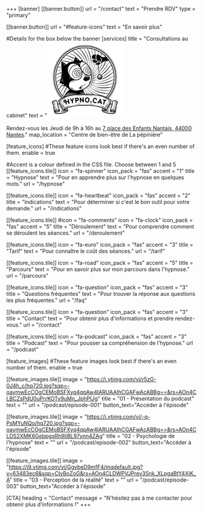 +++
[banner]
  [[banner.button]]
      url = "/contact"
      text = "Prendre RDV"
      type = "primary"

  [[banner.button]]
      url = "#feature-icons"
      text = "En savoir plus"

#Details for the box below the banner
[services]
  title = "Consultations au cabinet"
  text = "<img width=200px src='/img/hypnocat.png'/><br /><br />Rendez-vous les Jeudi de 9h à 16h au [7 place des Enfants Nantais, 44000 Nantes](https://www.openstreetmap.org/node/1716156816)."
  map_location = "Centre de bien-être de La pépinière"

[feature_icons]
  #These feature icons look best if there's an even number of them.
  enable = true

  #Accent is a colour defined in the CSS file. Choose between 1 and 5
  [[feature_icons.tile]]
    icon = "fa-spinner"
    icon_pack = "fas"
    accent = "1"
    title = "Hypnose"
    text = "Pour en apprendre plus sur l'hypnose en quelques mots."
    url = "/hypnose"

  [[feature_icons.tile]]
    icon = "fa-heartbeat"
    icon_pack = "fas"
    accent = "2"
    title = "Indications"
    text = "Pour déterminer si c'est le bon outil pour votre demande."
    url = "/indications"

  [[feature_icons.tile]]
    #icon = "fa-comments"
    icon = "fa-clock"
    icon_pack = "fas"
    accent = "5"
    title = "Déroulement"
    text = "Pour comprendre comment se déroulent les séances."
    url = "/deroulement"

  [[feature_icons.tile]]
    icon = "fa-euro"
    icon_pack = "fas"
    accent = "3"
    title = "Tarif"
    text = "Pour connaître le coût des séances."
    url = "/tarif"

  [[feature_icons.tile]]
    icon = "fa-road"
    icon_pack = "fas"
    accent = "5"
    title = "Parcours"
    text = "Pour en savoir plus sur mon parcours dans l'hypnose."
    url = "/parcours"

  [[feature_icons.tile]]
    icon = "fa-question"
    icon_pack = "fas"
    accent = "3"
    title = "Questions fréquentes"
    text = "Pour trouver la réponse aux questions les plus fréquentes."
    url = "/faq"

  [[feature_icons.tile]]
    icon = "fa-question"
    icon_pack = "fas"
    accent = "3"
    title = "Contact"
    text = "Pour obtenir plus d'informations et prendre rendez-vous."
    url = "/contact"

  [[feature_icons.tile]]
    icon = "fa-podcast"
    icon_pack = "fas"
    accent = "3"
    title = "Podcast"
    text = "Pour pousser sa compréhension de l'hypnose."
    url = "/podcast"


[feature_images]
#These feature images look best if there's an even number of them.
  enable = true

  [[feature_images.tile]]
    image = "https://i.ytimg.com/vi/r5zG-0J4h_c/hq720.jpg?sqp=-oaymwEcCOgCEMoBSFXyq4qpAw4IARUAAIhCGAFwAcABBg==&rs=AOn4CLBCZsPdU0uPrrKOTv9uMn_JphPIJg"
    title = "01 - Présentation du podcast"
    text = ""
    url = "/podcast/episode-001"
    button_text="Accéder à l'épisode"

  [[feature_images.tile]]
    image = "https://i.ytimg.com/vi/-q-PsMYuNQo/hq720.jpg?sqp=-oaymwEcCOgCEMoBSFXyq4qpAw4IARUAAIhCGAFwAcABBg==&rs=AOn4CLDS2XMK6GebpgsRh9IiBL97ynn4ZAg"
    title = "02 - Psychologie de l'hypnose"
    text = ""
    url = "/podcast/episode-002"
    button_text="Accéder à l'épisode"

  [[feature_images.tile]]
    image = "https://i9.ytimg.com/vi/GgybeD9mfF4/mqdefault.jpg?v=63483ec6&sqp=CIyBoZoG&rs=AOn4CLDWPVJPrev3Snk_XLpgaBtY4XiK_A"
    title = "03 - Perception de la réalité"
    text = ""
    url = "/podcast/episode-003"
    button_text="Accéder à l'épisode"

[CTA]
  heading = "Contact"
  message = "N'hésitez pas à me contacter pour obtenir plus d'informations !"
+++
